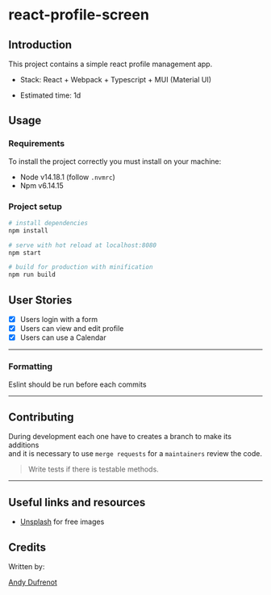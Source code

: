 # react-profile-screen

## Introduction

This project contains a simple react profile management app.

- Stack: React + Webpack + Typescript + MUI (Material UI)

- Estimated time: 1d

## Usage

### Requirements

To install the project correctly you must install on your machine:

- Node v14.18.1 (follow `.nvmrc`)
- Npm v6.14.15

### Project setup

```bash
# install dependencies
npm install

# serve with hot reload at localhost:8080
npm start

# build for production with minification
npm run build
```

## User Stories

- [x] Users login with a form
- [x] Users can view and edit profile
- [x] Users can use a Calendar

---

### Formatting

Eslint should be run before each commits

---

## Contributing

During development each one have to creates a branch to make its additions \
and it is necessary to use `merge requests` for a `maintainers` review the code.

> Write tests if there is testable methods.

---

## Useful links and resources

- [Unsplash](https://unsplash.com/) for free images

## Credits

Written by:

[Andy Dufrenot](https://github.com/alb972)
